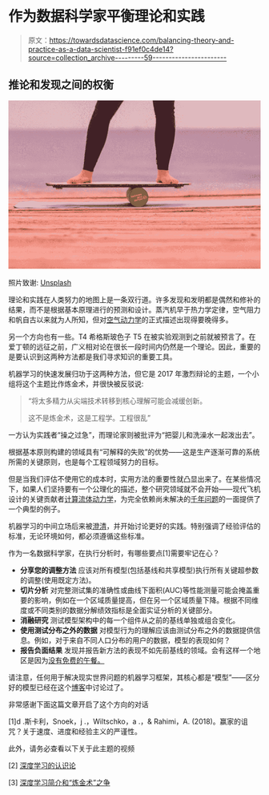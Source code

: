 # 作为数据科学家平衡理论和实践

> 原文：<https://towardsdatascience.com/balancing-theory-and-practice-as-a-data-scientist-f91ef0c4de14?source=collection_archive---------59----------------------->

## 推论和发现之间的权衡

![](img/ebc0ca3af9545132b45b774d1a724300.png)

照片致谢: [Unsplash](https://unsplash.com/photos/rBLTWS3WsQ8)

理论和实践在人类努力的地图上是一条双行道。许多发现和发明都是偶然和修补的结果，而不是根据基本原理进行的预测和设计。蒸汽机早于热力学定律，空气阻力和帆自古以来就为人所知，但对[空气动力学](https://en.wikipedia.org/wiki/History_of_aerodynamics)的正式描述出现得要晚得多。

另一个方向也有一些。T4 希格斯玻色子 T5 在被实验观测到之前就被预言了。在爱丁顿的远征之前，广义相对论在很长一段时间内仍然是一个理论。因此，重要的是要认识到这两种方法都是我们寻求知识的重要工具。

机器学习的快速发展归功于这两种方法，但它是 2017 年激烈辩论的主题，一个小组将这个主题比作炼金术，并很快被反驳说:

> “将太多精力从尖端技术转移到核心理解可能会减缓创新。
> 
> 这不是炼金术，这是工程学。工程很乱”

一方认为实践者“操之过急”，而理论家则被批评为“把婴儿和洗澡水一起泼出去”。

根据基本原则构建的领域具有“可解释的失败”的优势——这是生产逐渐可靠的系统所需的关键原则，也是每个工程领域努力的目标。

但是当我们评估不使用它的成本时，实用方法的重要性就凸显出来了。在某些情况下，如果人们坚持要有一个公理化的描述，整个研究领域就不会开始——现代飞机设计的关键贡献者[计算流体动力学](https://en.wikipedia.org/wiki/Navier%E2%80%93Stokes_equations)，为完全依赖尚未解决的[千年问题](https://en.wikipedia.org/wiki/Navier%E2%80%93Stokes_existence_and_smoothness)的一面提供了一个典型的例子。

机器学习的中间立场后来被[澄清](https://openreview.net/pdf?id=rJWF0Fywf)，并开始讨论更好的实践。特别强调了经验评估的标准，无论环境如何，都必须遵循这些标准。

作为一名数据科学家，在执行分析时，有哪些要点[1]需要牢记在心？

*   **分享您的调整方法** 应该对所有模型(包括基线和共享模型)执行所有关键超参数的调整(使用既定方法)。
*   **切片分析** 对完整测试集的准确性或曲线下面积(AUC)等性能测量可能会掩盖重要的影响，例如在一个区域质量提高，但在另一个区域质量下降。根据不同维度或不同类别的数据分解绩效指标是全面实证分析的关键部分。
*   **消融研究**
    测试模型架构中的每一个组件从之前的基线单独或组合变化。
*   **使用测试分布之外的数据** 对模型行为的理解应该由测试分布之外的数据提供信息。例如，对于来自不同人口分布的用户的数据，模型的表现如何？
*   **报告负面结果** 发现并报告新方法的表现不如先前基线的领域。会有这样一个地区是因为[没有免费的午餐。](https://en.wikipedia.org/wiki/No_free_lunch_in_search_and_optimization)

请注意，任何用于解决现实世界问题的机器学习框架，其核心都是“模型”——区分好的模型已经在这个[博客](https://medium.com/@gpavanb/the-trouble-with-predictions-66e215c995bc)中讨论过了。

非常感谢下面这篇文章开启了这个方向的对话

[1]d .斯卡利，Snoek，j .，Wiltschko，a .，& Rahimi，A. (2018)。赢家的诅咒？关于速度、进度和经验主义的严谨性。

此外，请务必查看以下关于此主题的视频

[2] [深度学习的认识论](https://www.youtube.com/watch?v=gG5NCkMerHU)

[3] [深度学习简介和“炼金术”之争](https://www.youtube.com/watch?v=kqhg-o-KEns)